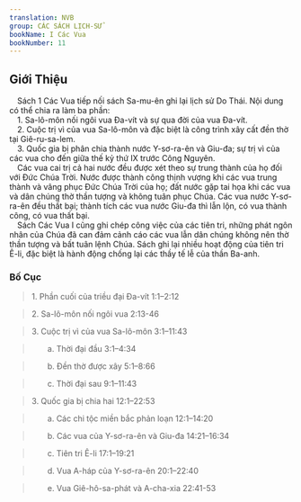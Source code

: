 ```yaml
---
translation: NVB
group: CÁC SÁCH LỊCH-SỬ
bookName: I Các Vua 
bookNumber: 11
---
```


<div class="title"><h2>Giới Thiệu </h2></div> Sách 1 Các Vua tiếp nối sách Sa-mu-ên ghi lại lịch sử Do Thái. Nội dung có thể chia ra làm ba phần: <br/> 1. Sa-lô-môn nối ngôi vua Đa-vít và sự qua đời của vua Đa-vít. <br/> 2. Cuộc trị vì của vua Sa-lô-môn và đặc biệt là công trình xây cất đền thờ tại Giê-ru-sa-lem. <br/> 3. Quốc gia bị phân chia thành nước Y-sơ-ra-ên và Giu-đa; sự trị vì của các vua cho đến giữa thế kỷ thứ IX trước Công Nguyên. <br/> Các vua cai trị cả hai nước đều được xét theo sự trung thành của họ đối với Đức Chúa Trời. Nước được thành công thịnh vượng khi các vua trung thành và vâng phục Đức Chúa Trời của họ; đất nước gặp tai họa khi các vua và dân chúng thờ thần tượng và không tuân phục Chúa. Các vua nước Y-sơ-ra-ên đều thất bại; thành tích các vua nước Giu-đa thì lẫn lộn, có vua thành công, có vua thất bại. <br/> Sách Các Vua I cũng ghi chép công việc của các tiên tri, những phát ngôn nhân của Chúa đã can đảm cảnh cáo các vua lẫn dân chúng không nên thờ thần tượng và bất tuân lệnh Chúa. Sách ghi lại nhiều hoạt động của tiên tri Ê-li, đặc biệt là hành động chống lại các thầy tế lễ của thần Ba-anh. <br/><div class="title"><h3>Bố Cục </h3></div><blockquote>1. Phần cuối của triều đại Đa-vít 1:1–2:12</blockquote><blockquote>2. Sa-lô-môn nối ngôi vua 2:13-46</blockquote><blockquote>3. Cuộc trị vì của vua Sa-lô-môn 3:1–11:43</blockquote><blockquote>  a. Thời đại đầu 3:1–4:34</blockquote><blockquote>  b. Đền thờ được xây 5:1–8:66</blockquote><blockquote>  c. Thời đại sau 9:1–11:43</blockquote><blockquote>3. Quốc gia bị chia hai 12:1–22:53</blockquote><blockquote>  a. Các chi tộc miền bắc phản loạn 12:1–14:20</blockquote><blockquote>  b. Các vua của Y-sơ-ra-ên và Giu-đa 14:21–16:34</blockquote><blockquote>  c. Tiên tri Ê-li 17:1–19:21</blockquote><blockquote>  d. Vua A-háp của Y-sơ-ra-ên 20:1–22:40</blockquote><blockquote>  e. Vua Giê-hô-sa-phát và A-cha-xia 22:41-53</blockquote>
